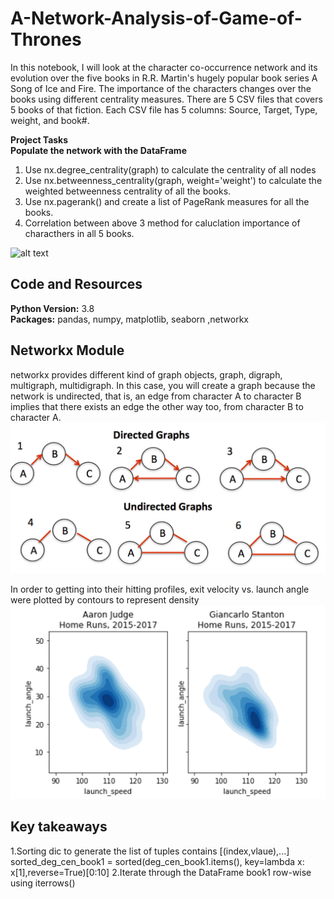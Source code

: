 # A-Network-Analysis-of-Game-of-Thrones
 
In this notebook, I will look at the character co-occurrence network and its evolution over the five books in R.R. Martin's hugely popular book series A Song of Ice and Fire. The importance of the characters changes over the books using different centrality measures. There are 5 CSV files that covers 5 books of that fiction. Each CSV file has 5 columns: Source, Target, Type, weight, and book#.

**Project Tasks**   
**Populate the network with the DataFrame**
1. Use nx.degree_centrality(graph) to calculate the centrality of all nodes
2. Use nx.betweenness_centrality(graph, weight='weight') to calculate the weighted betweenness centrality of all the books.
3. Use nx.pagerank() and create a list of PageRank measures for all the books.
4. Correlation between above 3 method for caluclation importance of characthers in all 5 books.

![alt text](https://github.com/Alexmxz/A-Network-Analysis-of-Game-of-Thrones/blob/main/image3.png)   

## Code and Resources
**Python Version:** 3.8   
**Packages:** pandas, numpy, matplotlib, seaborn ,networkx




## Networkx Module
networkx provides different kind of graph objects, graph, digraph, multigraph, multidigraph. In this case, you will create a graph because the network is undirected, that is, an edge from character A to character B implies that there exists an edge the other way too, from character B to character A.
![alt text](https://github.com/Alexmxz/A-Network-Analysis-of-Game-of-Thrones/blob/main/graph.png)   



In order to getting into their hitting profiles, exit velocity vs. launch angle were plotted by contours to represent density   
![alt text](https://github.com/Alexmxz/Baseball_Data-analysis/blob/main/image1.png)

## Key takeaways
1.Sorting dic to generate the list of tuples contains [(index,vlaue),...]   
sorted_deg_cen_book1 = sorted(deg_cen_book1.items(), key=lambda x: x[1],reverse=True)[0:10]
2.Iterate through the DataFrame book1 row-wise using iterrows()   

